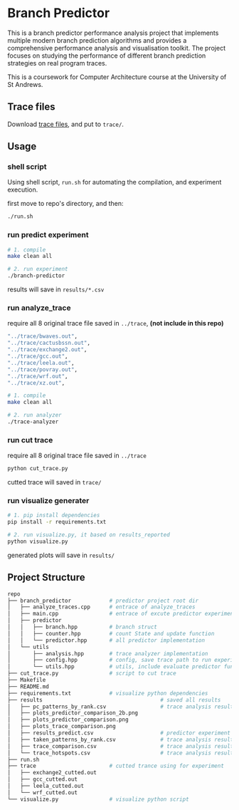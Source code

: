 # Branch Predictor

This is a branch predictor performance analysis project that implements multiple modern branch prediction algorithms and provides a comprehensive performance analysis and visualisation toolkit. The project focuses on studying the performance of different branch prediction strategies on real program traces.

This is a coursework for Computer Architecture course at the University of St Andrews.

## Trace files
Download [trace files](https://drive.google.com/drive/folders/1M8-p5ltp0Yb6Cu92aSeBpabiXMBXXlLY?usp=sharing), and put to `trace/`.

## Usage

### shell script

Using shell script, `run.sh` for automating the compilation, and experiment execution.

first move to repo's directory, and then:

```bash
./run.sh
```

### run predict experiment

```bash
# 1. compile
make clean all

# 2. run experiment 
./branch-predictor
```

results will save in `results/*.csv`

### run analyze_trace

require all 8 original trace file saved in `../trace`, **(not include in this repo)**

```bash
"../trace/bwaves.out",
"../trace/cactusbssn.out",
"../trace/exchange2.out",
"../trace/gcc.out",
"../trace/leela.out",
"../trace/povray.out",
"../trace/wrf.out",
"../trace/xz.out",  
```

```bash
# 1. compile
make clean all

# 2. run analyzer 
./trace-analyzer
```

### run cut trace

require all 8 original trace file saved in `../trace`

```bash
python cut_trace.py
```
cutted trace will saved in `trace/`

### run visualize generater

```bash
# 1. pip install dependencies
pip install -r requirements.txt

# 2. run visualize.py, it based on results_reported
python visualize.py
```

generated plots will save in `results/`

## Project Structure

```bash
repo
├── branch_predictor            # predictor project root dir
│   ├── analyze_traces.cpp      # entrace of analyze_traces
│   ├── main.cpp                # entrace of excute predictor experiment
│   ├── predictor               
│   │   ├── branch.hpp          # branch struct
│   │   ├── counter.hpp         # count State and update function
│   │   └── predictor.hpp       # all predictor implementation
│   └── utils
│       ├── analysis.hpp        # trace analyzer implementation
│       ├── config.hpp          # config, save trace path to run experiment
│       └── utils.hpp           # utils, include evaluate predictor function
├── cut_trace.py                # script to cut trace
├── Makefile
├── README.md
├── requirements.txt            # visualize python dependencies
├── results                                     # saved all results
│   ├── pc_patterns_by_rank.csv                 # trace analysis results
│   ├── plots_predictor_comparison_2b.png
│   ├── plots_predictor_comparison.png
│   ├── plots_trace_comparison.png
│   ├── results_predict.csv                     # predictor experiment results
│   ├── taken_patterns_by_rank.csv              # trace analysis results
│   ├── trace_comparison.csv                    # trace analysis results
│   └── trace_hotspots.csv                      # trace analysis results
├── run.sh
├── trace                       # cutted trance using for experiment
│   ├── exchange2_cutted.out
│   ├── gcc_cutted.out
│   ├── leela_cutted.out
│   └── wrf_cutted.out
└── visualize.py                # visualize python script
```